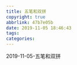 ```yaml
---
title: 五笔和双拼
copyright: true
abbrlink: 47b7e05b
date: 2019-11-05 18:46:43
tags:
categories:
---
```

2019-11-05-五笔和双拼
<!-- more -->

